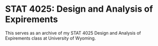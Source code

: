 # STAT 4025: Design and Analysis of Expirements
This serves as an archive of my STAT 4025 Design and Analysis of Expirements class at University of Wyoming.
